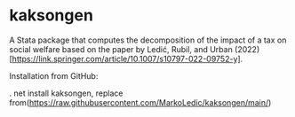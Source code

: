 # kaksongen
A Stata package that computes the decomposition of the impact of a tax on social welfare based on the paper by Ledić, Rubil, and Urban (2022) [https://link.springer.com/article/10.1007/s10797-022-09752-y].

Installation from GitHub:

. net install kaksongen, replace from(https://raw.githubusercontent.com/MarkoLedic/kaksongen/main/)
